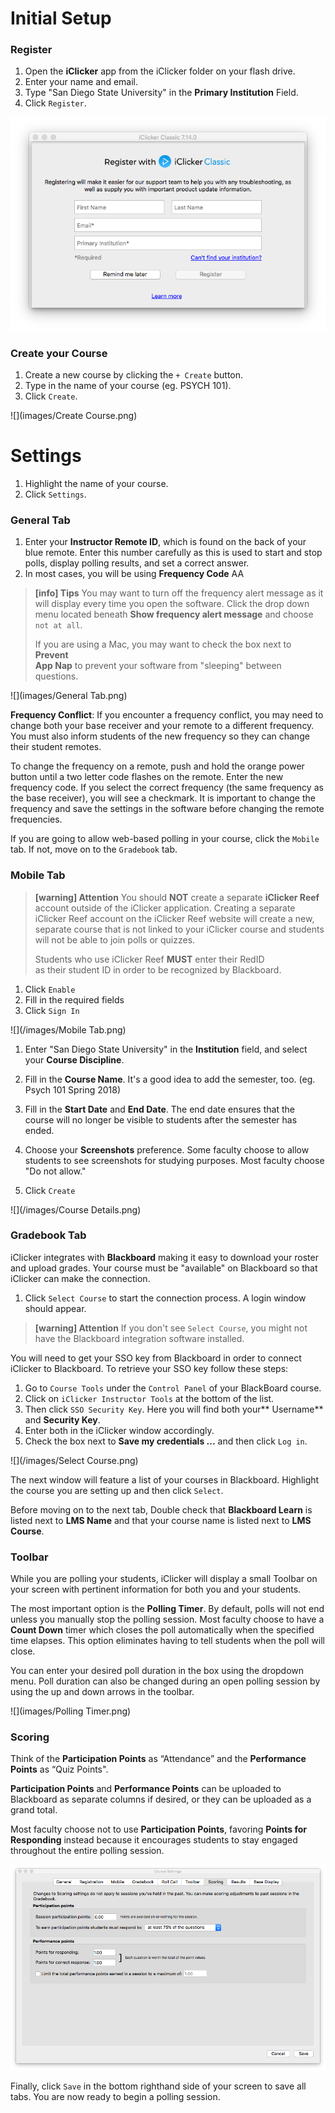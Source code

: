 # Initial Setup

### Register

1. Open the **iClicker** app from the iClicker folder on your flash drive.
2. Enter your name and email.
3. Type "San Diego State University" in the **Primary Institution** Field.
4. Click `Register`.

![](images/Register.png)

### Create your Course

1. Create a new course by clicking the `+ Create` button.
2. Type in the name of your course \(eg. PSYCH 101\).
3. Click `Create`.

![](images/Create Course.png)

# Settings

1. Highlight the name of your course.
2. Click `Settings`.

### General Tab

1. Enter your **Instructor Remote ID**, which is found on the back of your blue remote. Enter this number carefully as this is used to start and stop polls, display polling results, and set a correct answer.
2. In most cases, you will be using **Frequency Code** AA

> **\[info\] Tips**
> You may want to turn off the frequency alert message as it 
> will display every time you open the software. Click the drop down menu 
> located beneath **Show frequency alert message** and choose `not at all`.
>
> If you are using a Mac, you may want to check the box next to **Prevent**  
> **App Nap** to prevent your software from "sleeping" between questions.

![](images/General Tab.png)

**Frequency Conflict**: If you encounter a frequency conflict, you may need to change both your base receiver and your remote to a different frequency. You must also inform students of the new frequency so they can change their student remotes.

To change the frequency on a remote, push and hold the orange power button until a two letter code flashes on the remote. Enter the new frequency code. If you select the correct frequency \(the same frequency as the base receiver\), you will see a checkmark.  It is important to change the frequency and save the settings in the software before changing the remote frequencies.



If you are going to allow web-based polling in your course, click the `Mobile` tab. If not, move on to the `Gradebook` tab.

### Mobile Tab

> **\[warning\] Attention**
> You should **NOT** create a separate **iClicker Reef** account 
> outside of the iClicker application. Creating a separate iClicker Reef account 
> on the iClicker Reef website will create a new, separate course that is not linked 
> to your iClicker course and students will not be able to join polls or quizzes.
>
> Students who use iClicker Reef **MUST** enter their RedID  
> as their student ID in order to be recognized by Blackboard.

1. Click `Enable`
2. Fill in the required fields
3. Click `Sign In`

![](/images/Mobile Tab.png)

1. Enter "San Diego State University" in the **Institution** field, and select your **Course Discipline**.

2. Fill in the **Course Name**. It's a good idea to add the semester, too. \(eg. Psych 101 Spring 2018\)

3. Fill in the **Start Date** and **End Date**. The end date ensures that the course will no longer be visible to students after the semester has ended.

4. Choose your **Screenshots** preference. Some faculty choose to allow students to see screenshots for studying purposes. Most faculty choose "Do not allow."

5. Click `Create`

![](/images/Course Details.png)

### Gradebook Tab

iClicker integrates with **Blackboard** making it easy to download your roster and upload grades. Your course must be "available" on Blackboard so that iClicker can make the connection.

1. Click `Select Course` to start the connection process. A login window should appear.

> **\[warning\] Attention**
> If you don't see `Select Course`, you might 
> not have the Blackboard integration software installed.

You will need to get your SSO key from Blackboard in order to connect iClicker to Blackboard. To retrieve your SSO key follow these steps:

1. Go to `Course Tools` under the `Control Panel` of your BlackBoard course.
2. Click on `iClicker Instructor Tools` at the bottom of the list. 
3. Then click `SSO Security Key`. Here you will find both your** Username** and **Security Key**. 
4. Enter both in the iClicker window accordingly.
5. Check the box next to **Save my credentials ...** and then click `Log in`.

![](/images/Select Course.png)

The next window will feature a list of your courses in Blackboard. Highlight the course you are setting up and then click `Select`.

Before moving on to the next tab, Double check that **Blackboard Learn** is listed next to **LMS Name** and that your course name is listed next to **LMS Course**.

### Toolbar

While you are polling your students, iClicker will display a small Toolbar on your screen with pertinent information for both you and your students.

The most important option is the **Polling Timer**. By default, polls will not end unless you manually stop the polling session. Most faculty choose to have a **Count Down** timer which closes the poll automatically when the specified time elapses. This option eliminates having to tell students when the poll will close.

You can enter your desired poll duration in the box using the dropdown menu. Poll duration can also be changed during an open polling session by using the up and down arrows in the toolbar.

![](images/Polling Timer.png)

### Scoring

Think of the **Participation Points** as “Attendance” and the **Performance Points** as “Quiz Points".

**Participation Points** and **Performance Points** can be uploaded to Blackboard as separate columns if desired, or they can be uploaded as a grand total.

Most faculty choose not to use **Participation Points**, favoring **Points for Responding** instead because it encourages students to stay engaged throughout the entire polling session.

![](/images/Scoring.png)

Finally, click `Save` in the bottom righthand side of your screen to save all tabs. You are now ready to begin a polling session.

